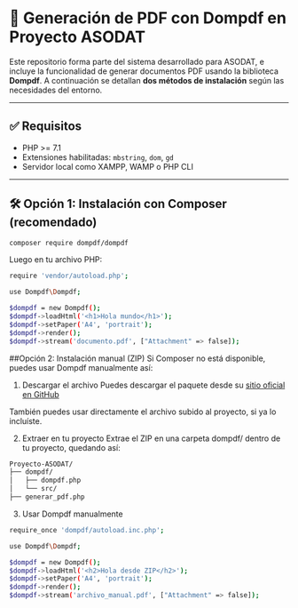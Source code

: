 # 📄 Generación de PDF con Dompdf en Proyecto ASODAT

Este repositorio forma parte del sistema desarrollado para ASODAT, e incluye la funcionalidad de generar documentos PDF usando la biblioteca **Dompdf**. A continuación se detallan **dos métodos de instalación** según las necesidades del entorno.

---

## ✅ Requisitos

- PHP >= 7.1
- Extensiones habilitadas: `mbstring`, `dom`, `gd`
- Servidor local como XAMPP, WAMP o PHP CLI

---

## 🛠️ Opción 1: Instalación con Composer (recomendado)

```bash
composer require dompdf/dompdf
```
Luego en tu archivo PHP:
```bash
require 'vendor/autoload.php';
```
```bash
use Dompdf\Dompdf;

$dompdf = new Dompdf();
$dompdf->loadHtml('<h1>Hola mundo</h1>');
$dompdf->setPaper('A4', 'portrait');
$dompdf->render();
$dompdf->stream('documento.pdf', ["Attachment" => false]);
```

##Opción 2: Instalación manual (ZIP)
Si Composer no está disponible, puedes usar Dompdf manualmente así:
1. Descargar el archivo
Puedes descargar el paquete desde su [sitio oficial en GitHub](https://github.com/dompdf/dompdf/releases) 

También puedes usar directamente el archivo subido al proyecto, si ya lo incluíste.

2. Extraer en tu proyecto
Extrae el ZIP en una carpeta dompdf/ dentro de tu proyecto, quedando así:
```bash
Proyecto-ASODAT/
├── dompdf/
│   ├── dompdf.php
│   └── src/
├── generar_pdf.php
```
3. Usar Dompdf manualmente
```bash
require_once 'dompdf/autoload.inc.php';

use Dompdf\Dompdf;

$dompdf = new Dompdf();
$dompdf->loadHtml('<h2>Hola desde ZIP</h2>');
$dompdf->setPaper('A4', 'portrait');
$dompdf->render();
$dompdf->stream('archivo_manual.pdf', ["Attachment" => false]);
```
